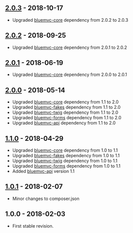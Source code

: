 ## [2.0.3] - 2018-10-17
- Upgraded [bluemvc-core](https://github.com/themichaelhall/bluemvc-core) dependency from 2.0.2 to 2.0.3

## [2.0.2] - 2018-09-25
- Upgraded [bluemvc-core](https://github.com/themichaelhall/bluemvc-core) dependency from 2.0.1 to 2.0.2

## [2.0.1] - 2018-06-19
- Upgraded [bluemvc-core](https://github.com/themichaelhall/bluemvc-core) dependency from 2.0.0 to 2.0.1

## [2.0.0] - 2018-05-14
- Upgraded [bluemvc-core](https://github.com/themichaelhall/bluemvc-core) dependency from 1.1 to 2.0
- Upgraded [bluemvc-fakes](https://github.com/themichaelhall/bluemvc-fakes) dependency from 1.1 to 2.0
- Upgraded [bluemvc-twig](https://github.com/themichaelhall/bluemvc-twig) dependency from 1.1 to 2.0
- Upgraded [bluemvc-forms](https://github.com/themichaelhall/bluemvc-forms) dependency from 1.1 to 2.0
- Upgraded [bluemvc-api](https://github.com/themichaelhall/bluemvc-api) dependency from 1.1 to 2.0

## [1.1.0] - 2018-04-29
- Upgraded [bluemvc-core](https://github.com/themichaelhall/bluemvc-core) dependency from 1.0 to 1.1
- Upgraded [bluemvc-fakes](https://github.com/themichaelhall/bluemvc-fakes) dependency from 1.0 to 1.1
- Upgraded [bluemvc-twig](https://github.com/themichaelhall/bluemvc-twig) dependency from 1.0 to 1.1
- Upgraded [bluemvc-forms](https://github.com/themichaelhall/bluemvc-forms) dependency from 1.0 to 1.1
- Added [bluemvc-api](https://github.com/themichaelhall/bluemvc-api) version 1.1

## [1.0.1] - 2018-02-07
- Minor changes to composer.json

## 1.0.0 - 2018-02-03
- First stable revision.

[2.0.3]: https://github.com/themichaelhall/bluemvc/compare/v2.0.2...v2.0.3
[2.0.2]: https://github.com/themichaelhall/bluemvc/compare/v2.0.1...v2.0.2
[2.0.1]: https://github.com/themichaelhall/bluemvc/compare/v2.0.0...v2.0.1
[2.0.0]: https://github.com/themichaelhall/bluemvc/compare/v1.1.0...v2.0.0
[1.1.0]: https://github.com/themichaelhall/bluemvc/compare/v1.0.1...v1.1.0
[1.0.1]: https://github.com/themichaelhall/bluemvc/compare/v1.0.0...v1.0.1